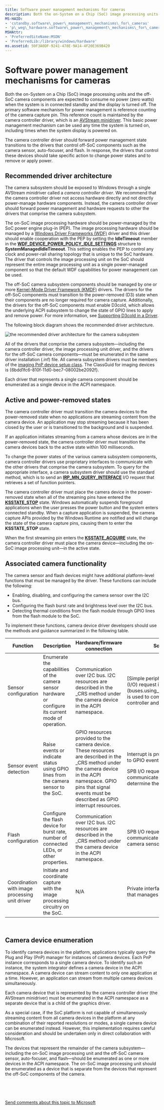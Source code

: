 ```yaml
---
title: Software power management mechanisms for cameras
description: Both the on-System on a Chip (SoC) image processing units and the off-SoC camera components are expected to consume no power (zero watts) when the system is in connected standby and the display is turned off.
MS-HAID:
- 'cstandby.software\_power\_management\_mechanisms\_for\_cameras'
- 'p\_weg\_hardware.software\_power\_management\_mechanisms\_for\_cameras'
MSHAttr:
- 'PreferredSiteName:MSDN'
- 'PreferredLib:/library/windows/hardware'
ms.assetid: 50F3A0DF-9241-478E-9A14-4F20E369B420
---
```


# Software power management mechanisms for cameras


Both the on-System on a Chip (SoC) image processing units and the off-SoC camera components are expected to consume no power (zero watts) when the system is in connected standby and the display is turned off. The primary software mechanism for power management is reference counting of the camera capture pin. This reference count is maintained by the camera controller driver, which is an [AVStream minidriver](stream.avstream_overview). This basic power management mechanism can be used any time the system is turned on, including times when the system display is powered on.

The camera controller driver should forward power management state transitions to the drivers that control off-SoC components such as the camera sensor, auto-focuser, and flash. In response, the drivers that control these devices should take specific action to change power states and to remove or apply power.

## Recommended driver architecture


The camera subsystem should be exposed to Windows through a single AVStream minidriver called a *camera controller driver*. We recommend that the camera controller driver not access hardware directly and not directly power-manage hardware components. Instead, the camera controller driver should forward power management and hardware requests to other the drivers that comprise the camera subsystem.

The on-SoC image processing hardware should be power-managed by the SoC power engine plug-in (PEP). The image processing hardware should be managed by a [Windows Driver Frameworks (WDF)](wdf.portal) driver and this driver should enable cooperation with the PEP by setting the **IdleTimeout** member in the [**WDF\_DEVICE\_POWER\_POLICY\_IDLE\_SETTINGS**](kmdf.wdf_device_power_policy_idle_settings) structure to **SystemManagedIdleTimeout**. This setting enables the PEP to control any clock and power-rail sharing topology that is unique to the SoC hardware. The driver that controls the image processing unit on the SoC should represent the entire image processing unit as a single power-managed component so that the default WDF capabilities for power management can be used.

The off-SoC camera subsystem components should be managed by one or more [Kernel-Mode Driver Framework (KMDF)](wdf.portal) drivers. The drivers for the off-SoC components must transition to the power-removed (D3) state when their components are no longer required for camera capture. Additionally, the drivers for the off-SoC components must enable D3cold, which allows the underlying ACPI subsystem to change the state of GPIO lines to apply and remove power. For more information, see [Supporting D3cold in a Driver](kernel.supporting_d3cold_in_a_driver).

The following block diagram shows the recommended driver architecture.

![the recommended driver architecture for the camera subsystem](images/campower3.png)

All of the drivers that comprise the camera subsystem—including the camera controller driver, the image processing unit driver, and the drivers for the off-SoC camera components—must be enumerated in the same driver installation (.inf) file. All camera subsystem drivers must be members of the [imaging PnP device setup class](image.guid_devinterface_image_device_interface_class). The ClassGuid for imaging devices is {6bdd1fc6-810f-11d0-bec7-08002be2092f}.

Each driver that represents a single camera component should be enumerated as a single device in the ACPI namespace.

## Active and power-removed states


The camera controller driver must transition the camera devices to the power-removed state when no applications are streaming content from the camera device. An application may stop streaming because it has been closed by the user or is transitioned to the background and is suspended.

If an application initiates streaming from a camera whose devices are in the power-removed state, the camera controller driver must transition the camera devices back to the active state within 100 milliseconds.

To change the power states of the various camera subsystem components, camera controller drivers use proprietary interfaces to communicate with the other drivers that comprise the camera subsystem. To query for the appropriate interface, a camera subsystem driver should use the standard method, which is to send an [**IRP\_MN\_QUERY\_INTERFACE**](kernel.irp_mn_query_interface) I/O request that retrieves a set of function pointers.

The camera controller driver must place the camera device in the power-removed state when all of the streaming pins have entered the [**KSSTATE\_STOP**](stream.ksstate) state. Windows automatically suspends foreground applications when the user presses the power button and the system enters connected standby. When a capture application is suspended, the camera capture APIs provided by the Windows Runtime are notified and will change the state of the camera capture pins, causing them to enter the **KSSTATE\_STOP** state.

When the first streaming pin enters the [**KSSTATE\_ACQUIRE**](stream.ksstate) state, the camera controller driver must place the camera device—including the on-SoC image processing unit—in the active state.

## Associated camera functionality


The camera sensor and flash devices might have additional platform-level functions that must be managed by the driver. These functions can include the following:

-   Enabling, disabling, and configuring the camera sensor over the I2C bus.
-   Configuring the flash burst rate and brightness level over the I2C bus.
-   Detecting thermal conditions from the flash module through GPIO lines from the flash module to the SoC.

To implement these functions, camera device driver developers should use the methods and guidance summarized in the following table.

<table>
<colgroup>
<col width="25%" />
<col width="25%" />
<col width="25%" />
<col width="25%" />
</colgroup>
<thead>
<tr class="header">
<th>Function</th>
<th>Description</th>
<th>Hardware/firmware connection</th>
<th>Software mechanism</th>
</tr>
</thead>
<tbody>
<tr class="odd">
<td>Sensor configuration</td>
<td>Enumerate the capabilities of the camera sensor hardware or configure its current mode of operation.</td>
<td>Communication over I2C bus. I2C resources are described in the _CRS method under the camera device in the ACPI namespace.</td>
<td><p>[Simple peripheral bus (SPB) input/output (I/O) request interface](buses.using_the_spb_i_o_request_interface) is used to communicate with I2C host controller and camera sensor device.</p></td>
</tr>
<tr class="even">
<td>Sensor event detection</td>
<td>Raise events or indicate status using GPIO lines from the camera sensor to the SoC.</td>
<td>GPIO resources provided to the camera device. These resources are described in the _CRS method under the camera device in the ACPI namespace. GPIO pins that signal events must be described as GPIO interrupt resources.</td>
<td><p>Interrupt is processed by driver in response to GPIO event.</p>
<p>SPB I/O request interface is used to communicate with sensor device to determine the cause of the interrupt.</p></td>
</tr>
<tr class="odd">
<td>Flash configuration</td>
<td>Configure the flash device for burst rate, number of connected LEDs, or other properties.</td>
<td>Communication over I2C bus. I2C resources are described in the _CRS method under the camera device in the ACPI namespace.</td>
<td><p>SPB I/O request interface is used to communicate with I2C host controller and camera sensor device.</p></td>
</tr>
<tr class="even">
<td>Coordination with image processing unit driver</td>
<td>Initiate and coordinate capture with the image processing circuitry on the SoC.</td>
<td>N/A</td>
<td><p>Private interface is exposed by the driver that manages the image processing units.</p></td>
</tr>
</tbody>
</table>

 

## Camera device enumeration


To identify camera devices in the platform, applications typically query the Plug and Play (PnP) manager for instances of camera devices. Each PnP instance corresponds to a single camera device. To identify such an instance, the system integrator defines a camera device in the ACPI namespace. A camera device can stream content to only one application at a time. However, an application can stream from multiple camera devices simultaneously.

Each camera device that is represented by the camera controller driver (the AVStream minidriver) must be enumerated in the ACPI namespace as a separate device that is a child of the graphics driver.

As a special case, if the SoC platform is not capable of simultaneously streaming content from all camera devices in the platform at any combination of their reported resolutions or modes, a single camera device can be enumerated instead. However, this implementation requires careful consideration and should be undertaken only in direct collaboration with Microsoft.

The devices that represent the remainder of the camera subsystem—including the on-SoC image processing unit and the off-SoC camera sensor, auto-focuser, and flash—should be enumerated as one or more devices in the ACPI namespace. The on-SoC image processing unit should be enumerated as a device that is separate from the devices that represent the off-SoC components of the camera.

 

 

[Send comments about this topic to Microsoft](mailto:wsddocfb@microsoft.com?subject=Documentation%20feedback%20%5Bp_WEG_Hardware\p_weg_hardware%5D:%20Software%20power%20management%20mechanisms%20for%20cameras%20%20RELEASE:%20%285/9/2016%29&body=%0A%0APRIVACY%20STATEMENT%0A%0AWe%20use%20your%20feedback%20to%20improve%20the%20documentation.%20We%20don't%20use%20your%20email%20address%20for%20any%20other%20purpose,%20and%20we'll%20remove%20your%20email%20address%20from%20our%20system%20after%20the%20issue%20that%20you're%20reporting%20is%20fixed.%20While%20we're%20working%20to%20fix%20this%20issue,%20we%20might%20send%20you%20an%20email%20message%20to%20ask%20for%20more%20info.%20Later,%20we%20might%20also%20send%20you%20an%20email%20message%20to%20let%20you%20know%20that%20we've%20addressed%20your%20feedback.%0A%0AFor%20more%20info%20about%20Microsoft's%20privacy%20policy,%20see%20http://privacy.microsoft.com/default.aspx. "Send comments about this topic to Microsoft")





